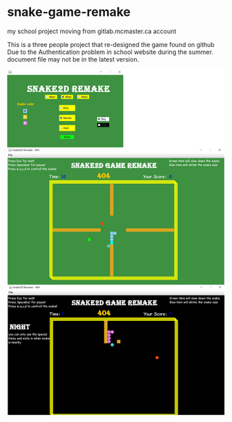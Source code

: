 # snake-game-remake
my school project moving from gitlab.mcmaster.ca account

This is a three people project that re-designed the game found on github
Due to the Authentication problem in school website during the summer. document file may not be in the latest version.

![GitHub Logo](/screenshot.png)
